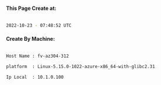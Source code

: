 
   
#### This Page Create at:

```bash

2022-10-23 - 07:48:52 UTC

```

#### Create By Machine:

```bash

Host Name : fv-az304-312

platform  : Linux-5.15.0-1022-azure-x86_64-with-glibc2.31

Ip Local  : 10.1.0.100

```

